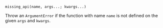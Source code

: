 ```
missing_api(name, args...; kwargs...)
```

Throw an `ArgumentError` if the function with name `name` is not defined on the given `args` and `kwargs`.
